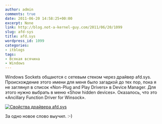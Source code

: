```yaml
---
author: admin
comments: true
date: 2011-06-20 14:58:25+00:00
excerpt: None
link: http://blog.not-a-kernel-guy.com/2011/06/20/1099
slug: afd-sys
title: afd.sys
wordpress_id: 1099
categories:
- itblogs
tags:
- Всякая всячина
- Windows
---
```


Windows Sockets общаются с сетевым стеком через драйвер afd.sys. Происхождение этого имени для меня было загадкой до тех пор, пока я не заглянул в список «Non-Plug and Play Drivers» в Device Manager. Для этого нужно выбрать в меню «Show hidden devices». Оказалось, что это «Ancillary Function Driver for Winsock». 

[![Свойства драйвера afd.sys](http://blog.not-a-kernel-guy.com/wp-content/uploads/2011/06/afd_properties1.png)](http://blog.not-a-kernel-guy.com/wp-content/uploads/2011/06/afd_properties1.png)

За одно новое слово выучил. :-)
